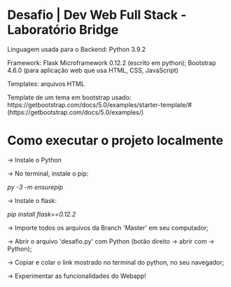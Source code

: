 # Desafio | Dev Web Full Stack - Laboratório Bridge

<p>Linguagem usada para o Backend: Python 3.9.2 </p>
<p>Framework: Flask Microframework 0.12.2 (escrito em python); Bootstrap 4.6.0 (para aplicação web que usa HTML, CSS, JavaScript)</p>
<p>Templates: arquivos HTML</p>


<p>Template de um tema em bootstrap usado:
https://getbootstrap.com/docs/5.0/examples/starter-template/#
(https://getbootstrap.com/docs/5.0/examples/)
</p>

# Como executar o projeto localmente

<p>-> Instale o Python</p>
<p>-> No terminal, instale o pip:</p>
<p>    <i> py -3 -m ensurepip </i></p>
<p>-> Instale o flask:</p>
<p>   <i>  pip install flask==0.12.2 </i></p>
<p>-> Importe todos os arquivos da Branch 'Master' em seu computador;</p>
<p>-> Abrir o arquivo 'desafio.py' com Python (botão direito -> abrir com -> Python);</p>
<p>-> Copiar e colar o link mostrado no terminal do python, no seu navegador;</p>
<p>-> Experimentar as funcionalidades do Webapp!</p>

